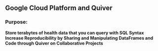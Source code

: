 ## Google Cloud Platform and Quiver 

### Purpose: 

 **Store terabytes of health data that you can query with SQL Syntax**  
 **Increase Reproducibility by Sharing and Manipulating DataFrames and Code through Quiver on Collaborative Projects** 
